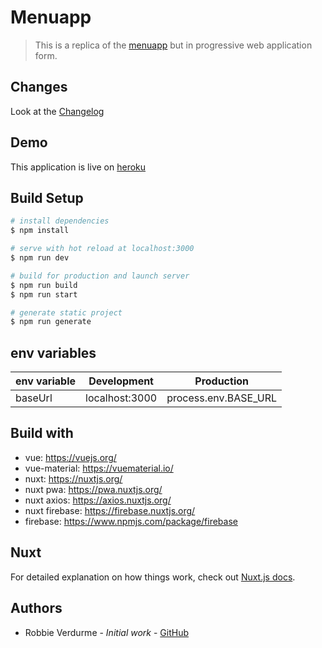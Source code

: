 # Menuapp

> This is a replica of the [menuapp](https://github.com/RobbieVerdurme/MenuApp) but in progressive web application form.

## Changes
Look at the [Changelog](https://github.com/RobbieVerdurme/menuapp_pwa/blob/develop/Changelog.md)

## Demo
This application is live on [heroku](https://menupwa.herokuapp.com/)

## Build Setup

```bash
# install dependencies
$ npm install

# serve with hot reload at localhost:3000
$ npm run dev

# build for production and launch server
$ npm run build
$ npm run start

# generate static project
$ npm run generate
```

## env variables
| env variable |Development    | Production          |
| -------------|---------------| --------------------|
| baseUrl      |localhost:3000 | process.env.BASE_URL|

## Build with
- vue: https://vuejs.org/
- vue-material: https://vuematerial.io/
- nuxt: https://nuxtjs.org/
- nuxt pwa: https://pwa.nuxtjs.org/
- nuxt axios: https://axios.nuxtjs.org/
- nuxt firebase: https://firebase.nuxtjs.org/
- firebase: https://www.npmjs.com/package/firebase

## Nuxt
For detailed explanation on how things work, check out [Nuxt.js docs](https://nuxtjs.org).

## Authors
- Robbie Verdurme - *Initial work* - [GitHub](https://github.com/RobbieVerdurme)

